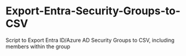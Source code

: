 # Export-Entra-Security-Groups-to-CSV
Script to Export Entra ID/Azure AD Security Groups to CSV, including members within the group
